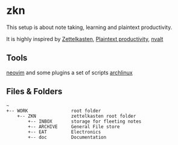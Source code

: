 # zkn

This setup is about note taking, learning and plaintext productivity.

It is highly inspired by [Zettelkasten](https://niklas-luhmann-archiv.de/nachlass/zettelkasten), [Plaintext productivity](https://plaintext-productivity.net/), [nvalt](https://github.com/ttscoff/nv)

## Tools
[neovim](https://github.com/neovim/neovim) and some plugins
a set of scripts
[archlinux](https://github.com/archlinux)

## Files & Folders

```
~
+-- WORK                root folder
    +-- ZKN             zettelkasten root folder
        +-- INBOX       storage for fleeting notes
        +-- ARCHIVE     General File store
        +-- EAT         Electronics
        +-- doc         Documentation
```

